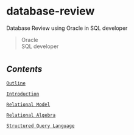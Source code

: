 # database-review

Database Review using Oracle in SQL developer

> Oracle <br/>
> SQL developer

#

## **_Contents_**

[`Outline`](https://github.com/ding-co/database-review/blob/main/Note/Outline/Outline.md)

[`Introduction`](https://github.com/ding-co/database-review/blob/main/Note/Introduction/Introduction.md)

[`Relational Model`](https://github.com/ding-co/database-review/blob/main/Note/Relational-model/Relational-model.md)

[`Relational Algebra`](https://github.com/ding-co/database-review/blob/main/Note/Relational-algebra/Relational-algebra.md)

[`Structured Query Language`](https://github.com/ding-co/database-review/blob/main/Note/Structured-query-language/Structured-query-language.md)
